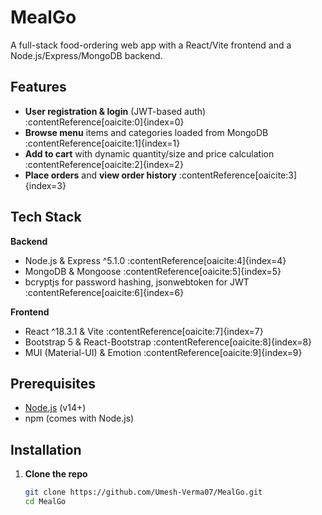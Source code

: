 # MealGo

A full-stack food-ordering web app with a React/Vite frontend and a Node.js/Express/MongoDB backend.

## Features

- **User registration & login** (JWT-based auth) :contentReference[oaicite:0]{index=0}  
- **Browse menu** items and categories loaded from MongoDB :contentReference[oaicite:1]{index=1}  
- **Add to cart** with dynamic quantity/size and price calculation :contentReference[oaicite:2]{index=2}  
- **Place orders** and **view order history** :contentReference[oaicite:3]{index=3}  

## Tech Stack

**Backend**  
- Node.js & Express ^5.1.0 :contentReference[oaicite:4]{index=4}  
- MongoDB & Mongoose :contentReference[oaicite:5]{index=5}  
- bcryptjs for password hashing, jsonwebtoken for JWT :contentReference[oaicite:6]{index=6}  

**Frontend**  
- React ^18.3.1 & Vite :contentReference[oaicite:7]{index=7}  
- Bootstrap 5 & React-Bootstrap :contentReference[oaicite:8]{index=8}  
- MUI (Material-UI) & Emotion :contentReference[oaicite:9]{index=9}  

## Prerequisites

- [Node.js](https://nodejs.org/) (v14+)
- npm (comes with Node.js)

## Installation

1. **Clone the repo**  
   ```bash
   git clone https://github.com/Umesh-Verma07/MealGo.git
   cd MealGo
